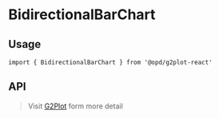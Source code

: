 # BidirectionalBarChart

## Usage

```tsx | pure
import { BidirectionalBarChart } from '@opd/g2plot-react'
```

## API

<API id="BidirectionalBarChart"></API>

> Visit [G2Plot](https://g2plot.antv.antgroup.com/api/plot-api) form more detail

